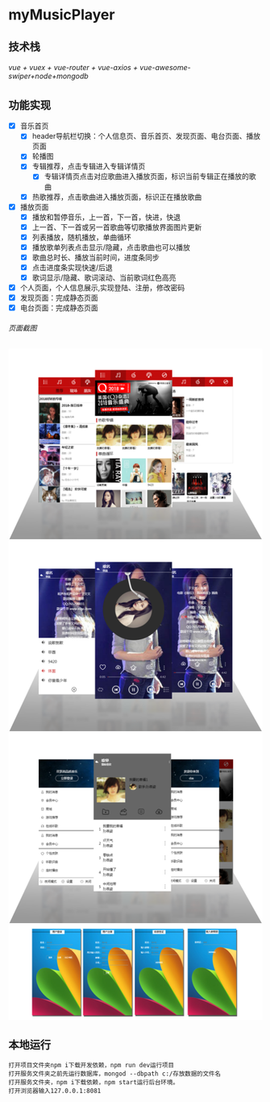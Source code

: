# myMusicPlayer
## 技术栈
###### vue + vuex + vue-router + vue-axios + vue-awesome-swiper+node+mongodb
## 功能实现
- [X] 音乐首页
    - [X] header导航栏切换：个人信息页、音乐首页、发现页面、电台页面、播放页面
    - [x] 轮播图
    - [x] 专辑推荐，点击专辑进入专辑详情页
        - [x] 专辑详情页点击对应歌曲进入播放页面，标识当前专辑正在播放的歌曲
    - [x] 热歌推荐，点击歌曲进入播放页面，标识正在播放歌曲
- [X] 播放页面
    - [x] 播放和暂停音乐，上一首，下一首，快进，快退
    - [x] 上一首、下一首或另一首歌曲等切歌播放界面图片更新
    - [x] 列表播放，随机播放，单曲循环
    - [x] 播放歌单列表点击显示/隐藏，点击歌曲也可以播放
    - [x] 歌曲总时长、播放当前时间，进度条同步
    - [x] 点击进度条实现快速/后退
    - [x] 歌词显示/隐藏、歌词滚动、当前歌词红色高亮
- [X] 个人页面，个人信息展示,实现登陆、注册，修改密码
- [X] 发现页面：完成静态页面
- [X] 电台页面：完成静态页面

###### 页面截图
![功能截图](./img/0.png)
![功能截图](./img/1.png)
![功能截图](./img/2.png)
![功能截图](./img/3.png)

## 本地运行
```
打开项目文件夹npm i下载开发依赖，npm run dev运行项目
打开服务文件夹之前先运行数据库，mongod --dbpath c:/存放数据的文件名
打开服务文件夹，npm i下载依赖，npm start运行后台环境。
打开浏览器输入127.0.0.1:8081
```